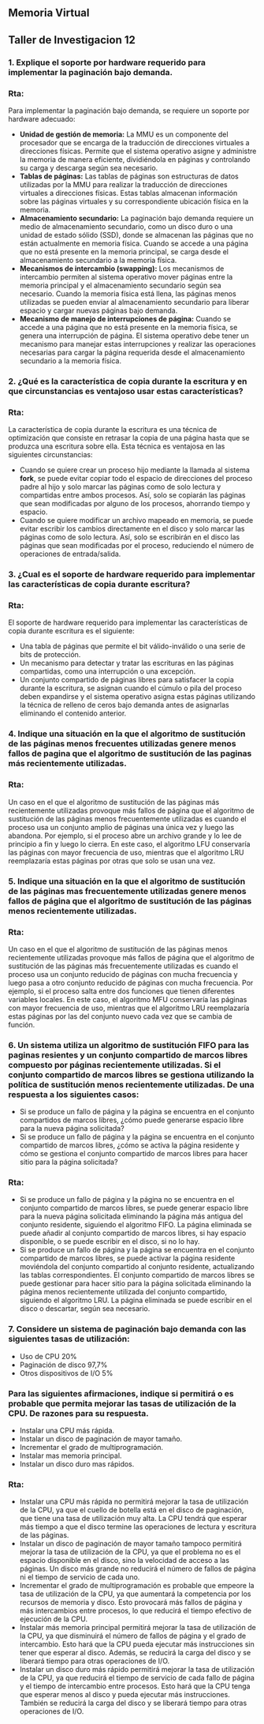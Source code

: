 ## Memoria Virtual
## Taller de Investigacion 12

### 1. Explique el soporte por hardware requerido para implementar la paginación bajo demanda.
### Rta:
Para implementar la paginación bajo demanda, se requiere un soporte por hardware adecuado:
   * **Unidad de gestión de memoria:** La MMU es un componente del procesador que se encarga de la traducción de direcciones virtuales a direcciones físicas. Permite que el sistema operativo asigne y administre la memoria de manera eficiente, dividiéndola en páginas y controlando su carga y descarga según sea necesario.
   * **Tablas de páginas:** Las tablas de páginas son estructuras de datos utilizadas por la MMU para realizar la traducción de direcciones virtuales a direcciones físicas. Estas tablas almacenan información sobre las páginas virtuales y su correspondiente ubicación física en la memoria.
   * **Almacenamiento secundario:** La paginación bajo demanda requiere un medio de almacenamiento secundario, como un disco duro o una unidad de estado sólido (SSD), donde se almacenan las páginas que no están actualmente en memoria física. Cuando se accede a una página que no está presente en la memoria principal, se carga desde el almacenamiento secundario a la memoria física.
   * **Mecanismos de intercambio (swapping):** Los mecanismos de intercambio permiten al sistema operativo mover páginas entre la memoria principal y el almacenamiento secundario según sea necesario. Cuando la memoria física está llena, las páginas menos utilizadas se pueden enviar al almacenamiento secundario para liberar espacio y cargar nuevas páginas bajo demanda.
   * **Mecanismo de manejo de interrupciones de página:** Cuando se accede a una página que no está presente en la memoria física, se genera una interrupción de página. El sistema operativo debe tener un mecanismo para manejar estas interrupciones y realizar las operaciones necesarias para cargar la página requerida desde el almacenamiento secundario a la memoria física.


### 2. ¿Qué es la característica de copia durante la escritura y en que circunstancias es ventajoso usar estas características?
### Rta:
La característica de copia durante la escritura es una técnica de optimización que consiste en retrasar la copia de una página hasta que se produzca una escritura sobre ella. Esta técnica es ventajosa en las siguientes circunstancias:

   * Cuando se quiere crear un proceso hijo mediante la llamada al sistema **fork**, se puede evitar copiar todo el espacio de direcciones del proceso padre al hijo y solo marcar las páginas como de solo lectura y compartidas entre ambos procesos. Así, solo se copiarán las páginas que sean modificadas por alguno de los procesos, ahorrando tiempo y espacio.
   * Cuando se quiere modificar un archivo mapeado en memoria, se puede evitar escribir los cambios directamente en el disco y solo marcar las páginas como de solo lectura. Así, solo se escribirán en el disco las páginas que sean modificadas por el proceso, reduciendo el número de operaciones de entrada/salida.


### 3. ¿Cual es el soporte de hardware requerido para implementar las características de copia durante escritura?
### Rta:
El soporte de hardware requerido para implementar las características de copia durante escritura es el siguiente:

   * Una tabla de páginas que permite el bit válido-inválido o una serie de bits de protección.
   * Un mecanismo para detectar y tratar las escrituras en las páginas compartidas, como una interrupción o una excepción.
   * Un conjunto compartido de páginas libres para satisfacer la copia durante la escritura, se asignan cuando el cúmulo o pila del proceso deben expandirse y el sistema operativo asigna estas páginas utilizando la técnica de relleno de ceros bajo demanda antes de asignarlas eliminando el contenido anterior.
   
### 4. Indique una situación en la que el algoritmo de sustitución de las páginas menos frecuentes utilizadas genere menos fallos de pagina que el algoritmo de sustitución de las paginas más recientemente utilizadas.
### Rta:
Un caso en el que el algoritmo de sustitución de las páginas más recientemente utilizadas provoque más fallos de página que el algoritmo de sustitución de las páginas menos frecuentemente utilizadas es cuando el proceso usa un conjunto amplio de páginas una única vez y luego las abandona. Por ejemplo, si el proceso abre un archivo grande y lo lee de principio a fin y luego lo cierra. En este caso, el algoritmo LFU conservaría las páginas con mayor frecuencia de uso, mientras que el algoritmo LRU reemplazaría estas páginas por otras que solo se usan una vez. 

### 5. Indique una situación en la que el algoritmo de sustitución de las páginas mas frecuentemente utilizadas genere menos fallos de página que el algoritmo de sustitución de las páginas menos recientemente utilizadas.
### Rta:

Un caso en el que el algoritmo de sustitución de las páginas menos recientemente utilizadas provoque más fallos de página que el algoritmo de sustitución de las páginas más frecuentemente utilizadas es cuando el proceso usa un conjunto reducido de páginas con mucha frecuencia y luego pasa a otro conjunto reducido de páginas con mucha frecuencia. Por ejemplo, si el proceso salta entre dos funciones que tienen diferentes variables locales. En este caso, el algoritmo MFU conservaría las páginas con mayor frecuencia de uso, mientras que el algoritmo LRU reemplazaría estas páginas por las del conjunto nuevo cada vez que se cambia de función.

### 6. Un sistema utiliza un algoritmo de sustitución FIFO para las paginas resientes y un conjunto compartido de marcos libres compuesto por páginas recientemente utilizadas. Si el conjunto compartido de marcos libres se gestiona utilizando la política de sustitución menos recientemente utilizadas. De una respuesta a los siguientes casos:

   * Si se produce un fallo de página y la página se encuentra en el conjunto compartidos de marcos libres, ¿cómo puede generarse espacio libre para la nueva página solicitada?
   * Si se produce un fallo de página y la página se encuentra en el conjunto compartido de marcos libres, ¿cómo se activa la página residente y cómo se gestiona el conjunto compartido de marcos libres para hacer sitio para la página solicitada?
### Rta:
   * Si se produce un fallo de página y la página no se encuentra en el conjunto compartido de marcos libres, se puede generar espacio libre para la nueva página solicitada eliminando la página más antigua del conjunto residente, siguiendo el algoritmo FIFO. La página eliminada se puede añadir al conjunto compartido de marcos libres, si hay espacio disponible, o se puede escribir en el disco, si no lo hay.
   * Si se produce un fallo de página y la página se encuentra en el conjunto compartido de marcos libres, se puede activar la página residente moviéndola del conjunto compartido al conjunto residente, actualizando las tablas correspondientes. El conjunto compartido de marcos libres se puede gestionar para hacer sitio para la página solicitada eliminando la página menos recientemente utilizada del conjunto compartido, siguiendo el algoritmo LRU. La página eliminada se puede escribir en el disco o descartar, según sea necesario.

### 7. Considere un sistema de paginación bajo demanda con las siguientes tasas de utilización:
   * Uso de CPU 20%
   * Paginación de disco 97,7%
   * Otros dispositivos de I/O 5%
### Para las siguientes afirmaciones, indique si permitirá o es probable que permita mejorar las tasas de utilización de la CPU. De razones para su respuesta.
   * Instalar una CPU más rápida.
   * Instalar un disco de paginación de mayor tamaño.
   * Incrementar el grado de multiprogramación.
   * Instalar mas memoria principal.   
   * Instalar un disco duro mas rápidos.
 
### Rta:
   * Instalar una CPU más rápida no permitirá mejorar la tasa de utilización de la CPU, ya que el cuello de botella está en el disco de paginación, que tiene una tasa de utilización muy alta. La CPU tendrá que esperar más tiempo a que el disco termine las operaciones de lectura y escritura de las páginas.
   * Instalar un disco de paginación de mayor tamaño tampoco permitirá mejorar la tasa de utilización de la CPU, ya que el problema no es el espacio disponible en el disco, sino la velocidad de acceso a las páginas. Un disco más grande no reducirá el número de fallos de página ni el tiempo de servicio de cada uno.
   * Incrementar el grado de multiprogramación es probable que empeore la tasa de utilización de la CPU, ya que aumentará la competencia por los recursos de memoria y disco. Esto provocará más fallos de página y más intercambios entre procesos, lo que reducirá el tiempo efectivo de ejecución de la CPU.
   * Instalar más memoria principal permitirá mejorar la tasa de utilización de la CPU, ya que disminuirá el número de fallos de página y el grado de intercambio. Esto hará que la CPU pueda ejecutar más instrucciones sin tener que esperar al disco. Además, se reducirá la carga del disco y se liberará tiempo para otras operaciones de I/O.
   * Instalar un disco duro más rápido permitirá mejorar la tasa de utilización de la CPU, ya que reducirá el tiempo de servicio de cada fallo de página y el tiempo de intercambio entre procesos. Esto hará que la CPU tenga que esperar menos al disco y pueda ejecutar más instrucciones. También se reducirá la carga del disco y se liberará tiempo para otras operaciones de I/O.
